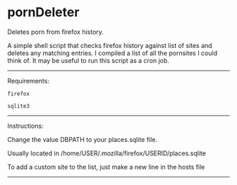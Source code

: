 # pornDeleter
Deletes porn from firefox history.

A simple shell script that checks firefox history against list of sites and deletes any matching 
entries. I compiled a list of all the pornsites I could think of.
It may be useful to run this script as a cron job.

____________
Requirements:

	firefox

	sqlite3
____________
Instructions:

Change the value DBPATH to your places.sqlite file.

Usually located in /home/USER/.mozilla/firefox/USERID/places.sqlite

To add a custom site to the list, just make a new line in the hosts file
____________





